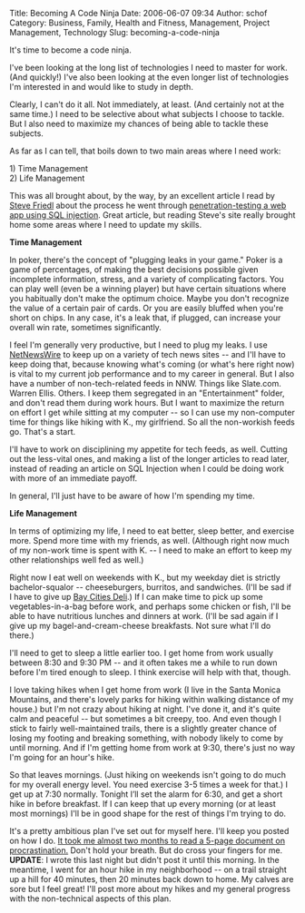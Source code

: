 Title: Becoming A Code Ninja
Date: 2006-06-07 09:34
Author: schof
Category: Business, Family, Health and Fitness, Management, Project Management, Technology
Slug: becoming-a-code-ninja

It's time to become a code ninja.

I've been looking at the long list of technologies I need to master for
work. (And quickly!) I've also been looking at the even longer list of
technologies I'm interested in and would like to study in depth.

Clearly, I can't do it all. Not immediately, at least. (And certainly
not at the same time.) I need to be selective about what subjects I
choose to tackle. But I also need to maximize my chances of being able
to tackle these subjects.

As far as I can tell, that boils down to two main areas where I need
work:

1\) Time Management  
2) Life Management

This was all brought about, by the way, by an excellent article I read
by [Steve Friedl](http://www.unixwiz.net/about/) about the process he
went through [penetration-testing a web app using SQL
injection](http://www.unixwiz.net/techtips/sql-injection.html). Great
article, but reading Steve's site really brought home some areas where I
need to update my skills.

**Time Management**

In poker, there's the concept of "plugging leaks in your game." Poker is
a game of percentages, of making the best decisions possible given
incomplete information, stress, and a variety of complicating factors.
You can play well (even be a winning player) but have certain situations
where you habitually don't make the optimum choice. Maybe you don't
recognize the value of a certain pair of cards. Or you are easily
bluffed when you're short on chips. In any case, it's a leak that, if
plugged, can increase your overall win rate, sometimes significantly.

I feel I'm generally very productive, but I need to plug my leaks. I use
[NetNewsWire](http://www.newsgator.com/NGOLProduct.aspx?ProdID=NetNewsWire)
to keep up on a variety of tech news sites -- and I'll have to keep
doing that, because knowing what's coming (or what's here right now) is
vital to my current job performance and to my career in general. But I
also have a number of non-tech-related feeds in NNW. Things like
Slate.com. Warren Ellis. Others. I keep them segregated in an
"Entertainment" folder, and don't read them during work hours. But I
want to maximize the return on effort I get while sitting at my
computer -- so I can use my non-computer time for things like hiking
with K., my girlfriend. So all the non-workish feeds go. That's a start.

I'll have to work on disciplining my appetite for tech feeds, as well.
Cutting out the less-vital ones, and making a list of the longer
articles to read later, instead of reading an article on SQL Injection
when I could be doing work with more of an immediate payoff.

In general, I'll just have to be aware of how I'm spending my time.

**Life Management**

In terms of optimizing my life, I need to eat better, sleep better, and
exercise more. Spend more time with my friends, as well. (Although right
now much of my non-work time is spent with K. -- I need to make an
effort to keep my other relationships well fed as well.)

Right now I eat well on weekends with K., but my weekday diet is
strictly bachelor-squalor -- cheeseburgers, burritos, and sandwiches.
(I'll be sad if I have to give up [Bay Cities
Deli](http://losangeles.citysearch.com/profile/157551).) If I can make
time to pick up some vegetables-in-a-bag before work, and perhaps some
chicken or fish, I'll be able to have nutritious lunches and dinners at
work. (I'll be sad again if I give up my bagel-and-cream-cheese
breakfasts. Not sure what I'll do there.)

I'll need to get to sleep a little earlier too. I get home from work
usually between 8:30 and 9:30 PM -- and it often takes me a while to run
down before I'm tired enough to sleep. I think exercise will help with
that, though.

I love taking hikes when I get home from work (I live in the Santa
Monica Mountains, and there's lovely parks for hiking within walking
distance of my house.) but I'm not crazy about hiking at night. I've
done it, and it's quite calm and peaceful -- but sometimes a bit creepy,
too. And even though I stick to fairly well-maintained trails, there is
a slightly greater chance of losing my footing and breaking something,
with nobody likely to come by until morning. And if I'm getting home
from work at 9:30, there's just no way I'm going for an hour's hike.

So that leaves mornings. (Just hiking on weekends isn't going to do much
for my overall energy level. You need exercise 3-5 times a week for
that.) I get up at 7:30 normally. Tonight I’ll set the alarm for 6:30,
and get a short hike in before breakfast. If I can keep that up every
morning (or at least most mornings) I'll be in good shape for the rest
of things I'm trying to do.

It's a pretty ambitious plan I've set out for myself here. I'll keep you
posted on how I do. [It took me almost two months to read a 5-page
document on
procrastination.](http://schof.org/2006/05/23/ive-been-putting-off-reading-procrastinationdoc/ "I’ve Been Putting Off Reading Procrastination.doc…")
Don't hold your breath. But do cross your fingers for me.  
**UPDATE**: I wrote this last night but didn't post it until this
morning. In the meantime, I went for an hour hike in my neighborhood --
on a trail straight up a hill for 40 minutes, then 20 minutes back down
to home. My calves are sore but I feel great! I'll post more about my
hikes and my general progress with the non-technical aspects of this
plan.

